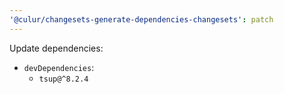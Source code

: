 ```yaml
---
'@culur/changesets-generate-dependencies-changesets': patch
---
```


Update dependencies:

- `devDependencies`:
  - `tsup@^8.2.4`
